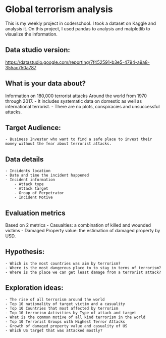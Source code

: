 # Global terrorism analysis
This is my weekly project in coderschool. I took a dataset on Kaggle and analysis it. 
On this project, I used pandas to analysis and matplotlib to visualize the information. 

## Data studio version:
https://datastudio.google.com/reporting/7f452591-b3e5-4794-a9a8-355ac750a787

## What is your data about?
Information on 180,000 terrorist attacks Around the world from 1970 through 2017.
    - It includes systematic data on domestic as well as international terrorist.
    - There are no plots, conspiracies and unsuccessful attacks.
## Target Audience:
    - Business Invester who want to find a safe place to invest their money without the fear about terrorist attacks.

## Data details
    - Incidents location
    - Date and time the incident happened
    - Incident information
        - Attack type
        - Attack target
        - Group of Perpetrator
        - Incident Motive
## Evaluation metrics
Based on 2 metrics
    - Casualties: a combination of killed and wounded victims
    - Damaged Property value: the estimation of damaged property by USD.
## Hypothesis:
    - Which is the most countries was aim by terrorism?
    - Where is the most dangerous place to to stay in terms of terrorism?
    - Where is the place we can get least damage from a terrorist attack?
## Exploration ideas:
    - The rise of all terrorism around the world
    - Top 10 nationality of target victim and a casuality
    - Top 10 Countries that most affected by terrorism
    - Top 10 terrorism Activities by Type of attack and target
    - What is the common motive of all kind terrorism in the world
    - Top 10 Terrorist Groups with Highest Terror Attacks
    - Growth of damaged property value and casuality of US
    - Which US target that was attacked mostly?